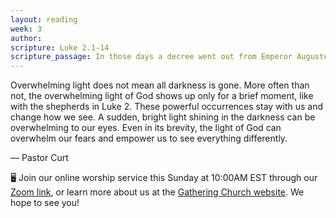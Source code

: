 ```yaml
---
layout: reading
week: 3
author:
scripture: Luke 2.1-14
scripture_passage: In those days a decree went out from Emperor Augustus that all the world should be registered. This was the first registration and was taken while Quirinius was governor of Syria. All went to their own towns to be registered. Joseph also went from the town of Nazareth in Galilee to Judea, to the city of David called Bethlehem, because he was descended from the house and family of David. He went to be registered with Mary, to whom he was engaged and who was expecting a child. While they were there, the time came for her to deliver her child. And she gave birth to her firstborn son and wrapped him in bands of cloth, and laid him in a manger, because there was no place for them in the inn. <br><br> In that region there were shepherds living in the fields, keeping watch over their flock by night. Then an angel of the Lord stood before them, and the glory of the Lord shone around them, and they were terrified. But the angel said to them, “Do not be afraid; for see—I am bringing you good news of great joy for all the people&#58; to you is born this day in the city of David a Savior, who is the Messiah, the Lord. This will be a sign for you&#58; you will find a child wrapped in bands of cloth and lying in a manger.” And suddenly there was with the angel a multitude of the heavenly host, praising God and saying, <br><br> “Glory to God in the highest heaven, <br> and on earth peace among those whom he favors!”
---
```


Overwhelming light does not mean all darkness is gone. More often than not, the overwhelming light of God shows up only for a brief moment, like with the shepherds in Luke 2. These powerful occurrences stay with us and change how we see. A sudden, bright light shining in the darkness can be overwhelming to our eyes. Even in its brevity, the light of God can overwhelm our fears and empower us to see everything differently.

<p class="author">— Pastor Curt</p>

<div class="invitation">
	<p>🖥 Join our online worship service this Sunday at 10:00AM EST through our <a href="{{ site.zoom_link }}">Zoom link</a>, or learn more about us at the <a href="{{ site.gathering_url }}">Gathering Church website</a>. We hope to see you!</p>
</div>

